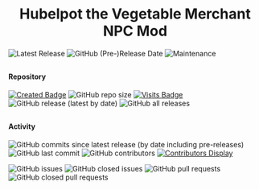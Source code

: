 <div align="center"><h1>Hubelpot the Vegetable Merchant NPC Mod</h1>
</div>

![Latest Release](https://img.shields.io/github/v/release/GwendolyneFreddy/Hubelpot_the_Vegetable_Merchant_NPC?include_prereleases&color=gold)
![GitHub (Pre-)Release Date](https://img.shields.io/github/release-date-pre/GwendolyneFreddy/Hubelpot_the_Vegetable_Merchant_NPC?color=gold)
![Maintenance](https://img.shields.io/static/v1?label=maintained%3F&message=yes&color=greenlight&style=plastic)

## 

#### Repository
[![Created Badge](https://badges.pufler.dev/created/GwendolyneFreddy/Hubelpot_the_Vegetable_Merchant_NPC?style=plastic)](https://badges.pufler.dev)
![GitHub repo size](https://img.shields.io/github/repo-size/GwendolyneFreddy/Hubelpot_the_Vegetable_Merchant_NPC?style=plastic)
[![Visits Badge](https://badges.pufler.dev/visits/GwendolyneFreddy/Hubelpot_the_Vegetable_Merchant_NPC?color=cyan&style=plastic)](https://badges.pufler.dev)
![GitHub release (latest by date)](https://img.shields.io/github/downloads/GwendolyneFreddy/Hubelpot_the_Vegetable_Merchant_NPC/latest/total?color=gold&style=plastic)
![GitHub all releases](https://img.shields.io/github/downloads/GwendolyneFreddy/Hubelpot_the_Vegetable_Merchant_NPC/total?label=out%20of&color=yellow&style=plastic)

## 

#### Activity
![GitHub commits since latest release (by date including pre-releases)](https://img.shields.io/github/commits-since/GwendolyneFreddy/Hubelpot_the_Vegetable_Merchant_NPC/latest/master?include_prereleases&style=plastic)
![GitHub last commit](https://img.shields.io/github/last-commit/GwendolyneFreddy/Hubelpot_the_Vegetable_Merchant_NPC?color=cyan&style=plastic) 
![GitHub contributors](https://img.shields.io/github/contributors/GwendolyneFreddy/Hubelpot_the_Vegetable_Merchant_NPC?color=blueviolet&style=plastic)
[![Contributors Display](https://badges.pufler.dev/contributors/GwendolyneFreddy/Hubelpot_the_Vegetable_Merchant_NPC?size=30&padding=5&bots=true)](https://badges.pufler.dev)

![GitHub issues](https://img.shields.io/github/issues/GwendolyneFreddy/Hubelpot_the_Vegetable_Merchant_NPC?color=red&style=plastic)
![GitHub closed issues](https://img.shields.io/github/issues-closed/GwendolyneFreddy/Hubelpot_the_Vegetable_Merchant_NPC?color=blue&style=plastic)
![GitHub pull requests](https://img.shields.io/github/issues-pr/GwendolyneFreddy/Hubelpot_the_Vegetable_Merchant_NPC?style=plastic)
![GitHub closed pull requests](https://img.shields.io/github/issues-pr-closed/GwendolyneFreddy/Hubelpot_the_Vegetable_Merchant_NPC?color=blue&style=plastic)
